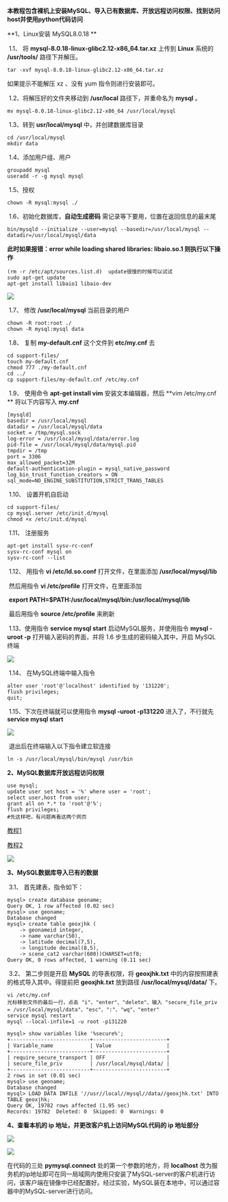 **本教程包含裸机上安装MySQL、导入已有数据库、开放远程访问权限、找到访问host并使用python代码访问**

**1、Linux安装 MySQL8.0.18 **

​	1.1、 将 **mysql-8.0.18-linux-glibc2.12-x86_64.tar.xz** 上传到 **Linux** 系统的 **/usr/tools/** 路径下并解压。

```shell
tar -xvf mysql-8.0.18-linux-glibc2.12-x86_64.tar.xz
```

如果提示不能解压 xz 、没有 yum 指令则进行安装即可。

​	1.2、将解压好的文件夹移动到 **/usr/local** 路径下，并重命名为 **mysql** 。

```shell
mv mysql-8.0.18-linux-glibc2.12-x86_64 /usr/local/mysql
```

​	1.3、转到 **usr/local/mysql** 中，并创建数据库目录

```shell
cd /usr/local/mysql
mkdir data
```

​	1.4、添加用户组、用户

```shell
groupadd mysql
useradd -r -g mysql mysql
```

​	1.5、授权

```shell
chown -R mysql:mysql ./
```

​	1.6、初始化数据库，**自动生成密码**  需记录等下要用，位置在返回信息的最末尾

```shell
bin/mysqld --initialize --user=mysql --basedir=/usr/local/mysql --datadir=/usr/local/mysql/data
```

**此时如果报错：error while loading shared libraries: libaio.so.1 则执行以下操作**

```shell
(rm -r /etc/apt/sources.list.d)  update很慢的时候可以试试
sudo apt-get update
apt-get install libaio1 libaio-dev
```

![](https://github.com/yuhu-dsp/implementation_of_mysql/blob/main/images/1602043706843.png)

​	1.7、 修改 **/usr/local/mysql** 当前目录的用户

```shell
chown -R root:root ./
chown -R mysql:mysql data
```

​	1.8、 复制 **my-default.cnf** 这个文件到 **etc/my.cnf** 去

```shell
cd support-files/
touch my-default.cnf
chmod 777 ./my-default.cnf 
cd ../
cp support-files/my-default.cnf /etc/my.cnf
```

​	1.9、 使用命令 **apt-get install vim** 安装文本编辑器，然后 **vim /etc/my.cnf ** 将以下内容写入 **my.cnf**

```shell
[mysqld]
basedir = /usr/local/mysql
datadir = /usr/local/mysql/data
socket = /tmp/mysql.sock
log-error = /usr/local/mysql/data/error.log
pid-file = /usr/local/mysql/data/mysql.pid
tmpdir = /tmp
port = 3306
max_allowed_packet=32M
default-authentication-plugin = mysql_native_password
log_bin_trust_function_creators = ON
sql_mode=NO_ENGINE_SUBSTITUTION,STRICT_TRANS_TABLES
```

​	1.10、 设置开机自启动

```shell
cd support-files/
cp mysql.server /etc/init.d/mysql 
chmod +x /etc/init.d/mysql
```

​	1.11、 注册服务

```shell
apt-get install sysv-rc-conf
sysv-rc-conf mysql on
sysv-rc-conf --list
```

​	1.12、 用指令 **vi /etc/ld.so.conf**  打开文件，在里面添加 **/usr/local/mysql/lib**

​				然后用指令 **vi /etc/profile** 打开文件，在里面添加 

​				**export PATH=$PATH:/usr/local/mysql/bin:/usr/local/mysql/lib**

​				最后用指令 **source /etc/profile** 来刷新

​	1.13、使用指令 **service mysql start** 启动MySQL服务，并使用指令 **mysql -uroot -p** 打开输入密码的界面，并将 1.6 步生成的密码输入其中，开启 MySQL 终端

![](https://github.com/yuhu-dsp/implementation_of_mysql/blob/main/images/1602043828533.png)

​	1.14、 在MySQL终端中输入指令

```mysql
alter user 'root'@'localhost' identified by '131220';
flush privileges;
quit;
```

​	1.15、下次在终端就可以使用指令 **mysql -uroot -p131220** 进入了，不行就先 **service mysql start**

![](https://github.com/yuhu-dsp/implementation_of_mysql/blob/main/images/1602044369625.png)

​				退出后在终端输入以下指令建立软连接

```shell
ln -s /usr/local/mysql/bin/mysql /usr/bin
```

**2、MySQL数据库开放远程访问权限** 

```mysql
use mysql;
update user set host = '%' where user = 'root';
select user,host from user;
grant all on *.* to 'root'@'%';
flush privileges;
#先这样吧，有问题再看这两个网页
```

[教程1](https://blog.csdn.net/zhazhagu/article/details/81064406)

[教程2](https://blog.csdn.net/xk_coder/article/details/84644045)

![](https://github.com/yuhu-dsp/implementation_of_mysql/blob/main/images/1602045819648.png)

**3、MySQL数据库导入已有的数据**

​	3.1、 首先建表，指令如下：

```mysql
mysql> create database geoname;
Query OK, 1 row affected (0.02 sec)
mysql> use geoname;
Database changed
mysql> create table geoxjhk (
    -> geonameid integer,
    -> name varchar(50),
    -> latitude decimal(7,5),
    -> longitude decimal(8,5),
    -> scene_cat2 varchar(600))CHARSET=utf8;
Query OK, 0 rows affected, 1 warning (0.11 sec)
```

​	3.2、 第二步则是开启 **MySQL** 的导表权限，将 **geoxjhk.txt** 中的内容按照建表的格式导入其中。得提前把 **geoxjhk.txt** 放到路径 **/usr/local/mysql/data/** 下。

```shell
vi /etc/my.cnf
光标移到文件的最后一行，点击 "i"、"enter"、"delete"、输入 "secure_file_priv = /usr/local/mysql/data"、"esc"、":"、"wq"、"enter"
service mysql restart
mysql --local-infile=1 -u root -p131220
```

```mysql
mysql> show variables like '%secure%';
+--------------------------+------------------------+
| Variable_name            | Value                  |
+--------------------------+------------------------+
| require_secure_transport | OFF                    |
| secure_file_priv         | /usr/local/mysql/data/ |
+--------------------------+------------------------+
2 rows in set (0.01 sec)
mysql> use geoname;
Database changed
mysql> LOAD DATA INFILE '//usr//local//mysql//data//geoxjhk.txt' INTO TABLE geoxjhk;
Query OK, 19782 rows affected (1.95 sec)
Records: 19782  Deleted: 0  Skipped: 0  Warnings: 0
```

**4、查看本机的 ip 地址，并更改客户机上访问MySQL代码的 ip 地址部分**

![](https://github.com/yuhu-dsp/implementation_of_mysql/blob/main/images/1602070823405.png)

![](https://github.com/yuhu-dsp/implementation_of_mysql/blob/main/images/1602071063845.png)

在代码的三处 **pymysql.connect** 处的第一个参数的地方，将 **localhost** 改为服务机的ip地址即可在同一局域网内使用只安装了MySQL-server的客户机进行访问，该客户端在镜像中已经配置好。经过实验，MySQL装在本地中，可以通过容器中的MySQL-server进行访问。







